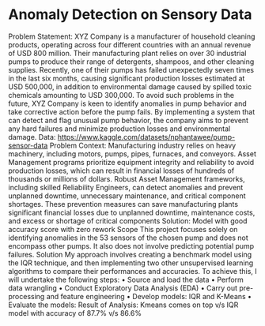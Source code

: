 # Anomaly Detection on Sensory Data 
Problem Statement:
XYZ Company is a manufacturer of household cleaning products, operating across four different countries with an annual revenue of USD 800 million. Their manufacturing plant relies on over 30 industrial pumps to produce their range of detergents, shampoos, and other cleaning supplies. Recently, one of their pumps has failed unexpectedly seven times in the last six months, causing significant production losses estimated at USD 500,000, in addition to environmental damage caused by spilled toxic chemicals amounting to USD 300,000. To avoid such problems in the future, XYZ Company is keen to identify anomalies in pump behavior and take corrective action before the pump fails. By implementing a system that can detect and flag unusual pump behavior, the company aims to prevent any hard failures and minimize production losses and environmental damage.
Data: https://www.kaggle.com/datasets/nphantawee/pump-sensor-data
Problem Context:
Manufacturing industry relies on heavy machinery, including motors, pumps, pipes, furnaces, and conveyors. Asset Management programs prioritize equipment integrity and reliability to avoid production losses, which can result in financial losses of hundreds of thousands or millions of dollars. Robust Asset Management frameworks, including skilled Reliability Engineers, can detect anomalies and prevent unplanned downtime, unnecessary maintenance, and critical component shortages. These prevention measures can save manufacturing plants significant financial losses due to unplanned downtime, maintenance costs, and excess or shortage of critical components
Solution:
Model with good accuracy score with zero rework
Scope
This project focuses solely on identifying anomalies in the 53 sensors of the chosen pump and does not encompass other pumps. It also does not involve predicting potential pump failures.
Solution
My approach involves creating a benchmark model using the IQR technique, and then implementing two other unsupervised learning algorithms to compare their performances and accuracies. To achieve this, I will undertake the following steps:
•	Source and load the data
•	Perform data wrangling
•	Conduct Exploratory Data Analysis (EDA)
•	Carry out pre-processing and feature engineering
•	Develop models: IQR and K-Means
•	Evaluate the models:
Result of Analysis:
Kmeans comes on top v/s IQR model with accuracy of 87.7% v/s 86.6%


